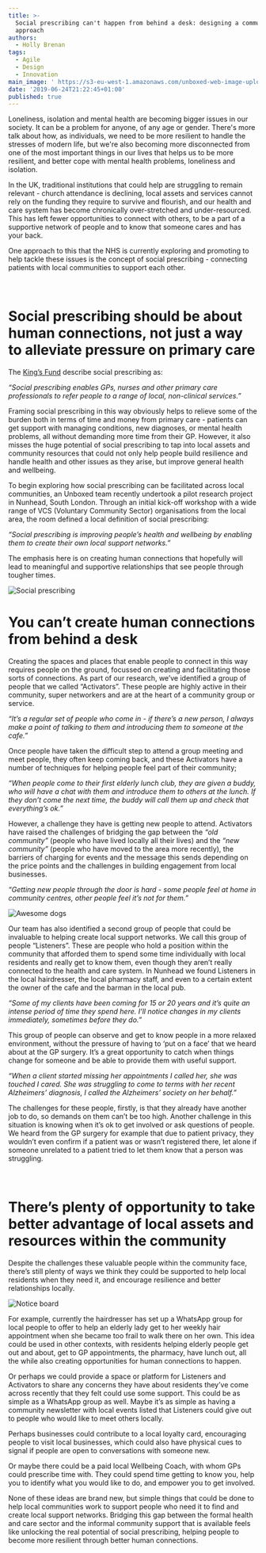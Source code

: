 ```yaml
---
title: >-
  Social prescribing can't happen from behind a desk: designing a community-led
  approach
authors:
  - Holly Brenan
tags:
  - Agile
  - Design
  - Innovation
main_image: ' https://s3-eu-west-1.amazonaws.com/unboxed-web-image-uploader/dd6582d66ddea03c452fca7c5b262bf1.png'
date: '2019-06-24T21:22:45+01:00'
published: true
---
```

Loneliness, isolation and mental health are becoming bigger issues in our society. It can be a problem for anyone, of any age or gender. There's more talk about how, as individuals, we need to be more resilient to handle the stresses of modern life, but we're also becoming more disconnected from one of the most important things in our lives that helps us to be more resilient, and better cope with mental health problems, loneliness and isolation.<br/>

In the UK, traditional institutions that could help are struggling to remain relevant - church attendance is declining, local assets and services cannot rely on the funding they require to survive and flourish, and our health and care system has become chronically over-stretched and under-resourced. This has left fewer opportunities to connect with others, to be a part of a supportive network of people and to know that someone cares and has your back.<br/>

One approach to this that the NHS is currently exploring and promoting to help tackle these issues is the concept of social prescribing - connecting patients with local communities to support each other.<br/>\
<br/>

# Social prescribing should be about human connections, not just a way to alleviate pressure on primary care

The [King’s Fund](https://www.kingsfund.org.uk/) describe social prescribing as:<br/>

<i>“Social prescribing enables GPs, nurses and other primary care professionals to refer people to a range of local, non-clinical services.”</i><br/>

Framing social prescribing in this way obviously helps to relieve some of the burden both in terms of time and money from primary care - patients can get support with managing conditions, new diagnoses, or mental health problems, all without demanding more time from their GP.  However, it also misses the huge potential of social prescribing to tap into local assets and community resources that could not only help people build resilience and handle health and other issues as they arise, but improve general health and wellbeing.<br/>

To begin exploring how social prescribing can be facilitated across local communities, an Unboxed team recently undertook a pilot research project in Nunhead, South London.  Through an initial kick-off workshop with a wide range of VCS (Voluntary Community Sector) organisations from the local area, the room defined a local definition of social prescribing:<br/>

<i>“Social prescribing is improving people’s health and wellbeing by enabling them to create their own local support networks.”</i><br/>

The emphasis here is on creating human connections that hopefully will lead to meaningful and supportive relationships that see people through tougher times.<br/>

![Social prescribing](https://s3-eu-west-1.amazonaws.com/unboxed-web-image-uploader/7c14fbbe0f34f24c4fcfbe26dc5f5ff4.png)

# You can’t create human connections from behind a desk

Creating the spaces and places that enable people to connect in this way requires people on the ground, focussed on creating and facilitating those sorts of connections. As part of our research, we’ve identified a group of people that we called “Activators”. These people are highly active in their community, super networkers and are at the heart of a community group or service.<br/>

<i>“It’s a regular set of people who come in - if there’s a new person, I always make a point of talking to them and introducing them to someone at the cafe.”</i><br/>

Once people have taken the difficult step to attend a group meeting and meet people, they often keep coming back, and these  Activators have a number of techniques for  helping people feel part of their community;<br/>

<i>“When people come to their first elderly lunch club, they are given a buddy, who will have a chat with them and introduce them to others at the lunch. If they don’t come the next time, the buddy will call them up and check that everything’s ok.”</i><br/>

However, a challenge they have is getting new people to attend. Activators have raised the challenges of bridging the gap between the <i>“old community”</i> (people who have lived locally all their lives) and the <i>“new community”</i> (people who have moved to the area more recently), the barriers  of charging for events and the message this sends depending on the price points and the challenges in building  engagement from local businesses.<br/>

<i>“Getting new people through the door is hard - some people feel at home in community centres, other people feel it’s not for them.”</i><br/>

![Awesome dogs](https://s3-eu-west-1.amazonaws.com/unboxed-web-image-uploader/054b4310b9427d339aa815848e0500ee.png)

Our team has also identified a second group of people that could be invaluable to helping create local support networks. We call this group of people “Listeners”. These are people who hold a position within the community that afforded them to spend some time individually with local residents and really get to know them, even though they aren’t really connected to the health and care system. In Nunhead we found Listeners in the local hairdresser, the local pharmacy staff, and even to a certain extent the owner of the cafe and the barman in the local pub.<br/>

<i>“Some of my clients have been coming for 15 or 20 years and it’s quite an intense period of time they spend here. I’ll notice changes in my clients immediately, sometimes before they do.”</i><br/>

This group of people can observe and get to know people in a more relaxed environment, without the pressure of having to ‘put on a face’ that we heard about at the GP surgery. It’s a great opportunity to catch when things change for someone and be able to provide them with useful support.<br/>

<i>“When a client started missing her appointments I called her, she was touched I cared. She was struggling to come to terms with her recent Alzheimers’ diagnosis, I called the Alzheimers’ society on her behalf.”</i><br/>

The challenges for these people, firstly, is that they already have another job to do, so demands on them can’t be too high. Another challenge in this situation is knowing when it’s ok to get involved or ask questions of people. We heard from the GP surgery for example that due to patient privacy, they wouldn’t even confirm if a patient was or wasn’t registered there, let alone if someone unrelated to a patient tried to let them know that a person was struggling.<br/>\
<br/>

# There’s plenty of opportunity to take better advantage of local assets and resources within the community

Despite the challenges these valuable people within the community face, there’s still plenty of ways we think they could be supported to help local residents when they need it, and encourage resilience and better relationships locally.<br/>

![Notice board](https://s3-eu-west-1.amazonaws.com/unboxed-web-image-uploader/863859ba7b70736abb8c3b89a552fd52.png)

For example, currently the hairdresser has set up a WhatsApp group for local people to offer to help an elderly lady get to her weekly hair appointment when she became too frail to walk there on her own. This idea could be used in other contexts, with residents helping elderly people get out and about, get to GP appointments, the pharmacy, have lunch out, all the while also creating opportunities for human connections to happen.<br/>

Or perhaps we could provide a space or platform for Listeners and Activators to share any concerns they have about residents they’ve come across recently that they felt could use some support. This could be as simple as a WhatsApp group as well. Maybe it’s as simple as having a community newsletter with local events listed that Listeners could give out to people who would like to meet others locally.<br/>

Perhaps businesses could contribute to a local loyalty card, encouraging people to visit local businesses, which could also have physical cues to signal if people are open to conversations with someone new.<br/>

Or maybe there could be a paid local Wellbeing Coach, with whom GPs could prescribe time with. They could spend time getting to know you, help you to identify what you would like to do, and empower you to get involved.<br/>

None of these ideas are brand new, but simple things that could be done to help local communities work to support people who need it to find and create local support networks. Bridging this gap between the formal health and care sector and the informal community support that is available feels like unlocking the real potential of social prescribing, helping people to become more resilient through better human connections.
